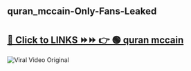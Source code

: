
 ## quran_mccain-Only-Fans-Leaked

# <h2><a href="https://clipsfans.com/quran_mccain&ref=git">🔗 Click to LINKS ⏩⏩ 👉 🟢 quran mccain </a></h2>

<a href="https://clipsfans.com/quran_mccain&ref=git" rel="nofollow" data-target="animated-image.originalLink"><img src="https://i.ibb.co.com/xMMVF88/686577567.gif" alt="Viral Video Original" style="max-width: 100%; display: inline-block;" data-target="animated-image.originalImage"></a>
